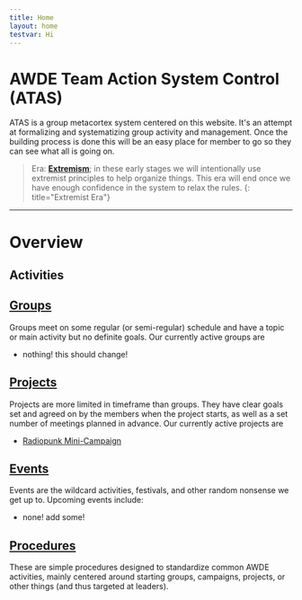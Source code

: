 ```yaml
---
title: Home
layout: home
testvar: Hi
---
```


# AWDE Team Action System Control (ATAS)
ATAS is a group metacortex system centered on this website. It's an attempt at formalizing and
systematizing group activity and management. Once the building process is done this will be an easy
place for member to go so they can see what all is going on.

> Era: [**Extremism**](http://blog.ezyang.com/2012/11/extremist-programming/); in these early stages
> we will intentionally use extremist principles to help organize things. This era will end once we
> have enough confidence in the system to relax the rules.
{: title="Extremist Era"}

---

# Overview

## Activities

## [Groups](groups)
Groups meet on some regular (or semi-regular) schedule and have a topic or main activity but no
definite goals. Our currently active groups are

  + nothing! this should change!

## [Projects](projects)
Projects are more limited in timeframe than groups. They have clear goals set and agreed on by the
members when the project starts, as well as a set number of meetings planned in advance. Our
currently active projects are

  + [Radiopunk Mini-Campaign](projects/games/radiopunk)

## [Events](events)
Events are the wildcard activities, festivals, and other random nonsense we get up to. Upcoming
events include:

  + none! add some!

## [Procedures](procedures)

These are simple procedures designed to standardize common AWDE activities, mainly centered around
starting groups, campaigns, projects, or other things (and thus targeted at leaders).
